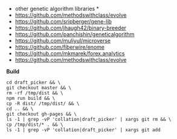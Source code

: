 * other genetic algorithm libraries *
* https://github.com/methodswithclass/evolve
* https://github.com/sripberger/gene-lib
* https://github.com/jhaugh42/binary-breeder
* https://github.com/panchishin/geneticalgorithm
* https://github.com/muliyul/microverse
* https://github.com/fiberwire/enome
* https://github.com/mkmarek/forex.analytics
* https://github.com/methodswithclass/evolve

**Build**

    cd draft_picker && \
    git checkout master && \
    rm -rf /tmp/dist && \
    npm run build && \
    cp -R dist/ /tmp/dist/ && \
    cd .. && \
    git checkout gh-pages && \
    ls -1 | grep -vP 'collation|draft_picker' | xargs git rm && \
    cp /tmp/dist/* . && \
    ls -1 | grep -vP 'collation|draft_picker' | xargs git add

